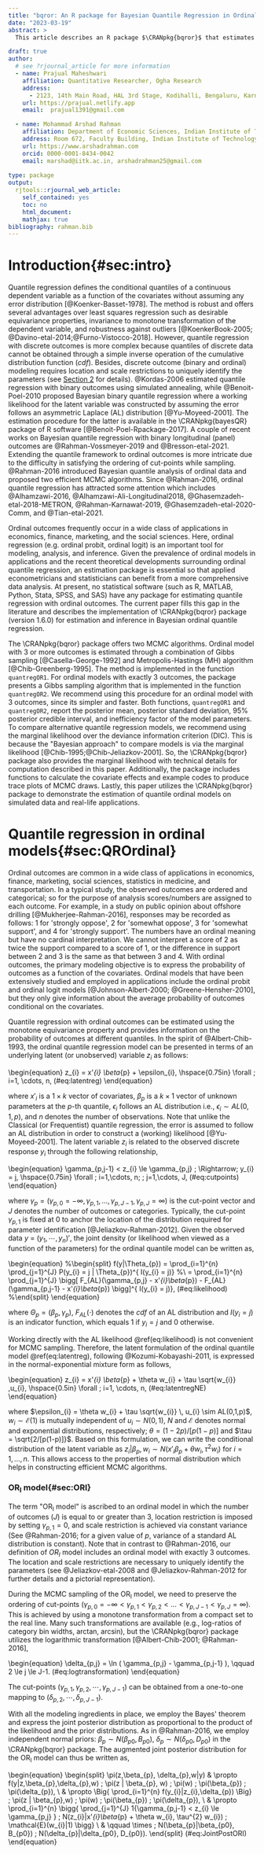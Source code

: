 ```yaml
---
title: "bqror: An R package for Bayesian Quantile Regression in Ordinal Models"
date: "2023-03-19"
abstract: >
  This article describes an R package $\CRANpkg{bqror}$ that estimates Bayesian quantile regression in ordinal models introduced in @Rahman-2016. The paper classifies ordinal models into two types and offers computationally efficient, yet simple, Markov chain Monte Carlo (MCMC) algorithms for estimating ordinal quantile regression. The generic ordinal model with 3 or more outcomes (labeled $OR_{I}$ model) is estimated by a combination of Gibbs sampling and Metropolis-Hastings algorithm. Whereas an ordinal model with exactly 3 outcomes (labeled $OR_{II}$ model) is estimated using a Gibbs sampling algorithm only. In line with the Bayesian literature, we suggest using the marginal likelihood for comparing alternative quantile regression models and explain how to compute the same. The models and their estimation procedures are illustrated via multiple simulation studies and implemented in two applications. The article also describes several functions contained within the $\CRANpkg{bqror}$ package, and illustrates their usage for estimation, inference, and assessing model fit. 

draft: true
author:
  # see ?rjournal_article for more information
  - name: Prajual Maheshwari
    affiliation: Quantitative Researcher, Ogha Research
    address:
      - 2123, 14th Main Road, HAL 3rd Stage, Kodihalli, Bengaluru, Karnataka, India
    url: https://prajual.netlify.app
    email:  prajual1391@gmail.com

  - name: Mohammad Arshad Rahman
    affiliation: Department of Economic Sciences, Indian Institute of Technology Kanpur
    address: Room 672, Faculty Building, Indian Institute of Technology Kanpur, India
    url: https://www.arshadrahman.com
    orcid: 0000-0001-8434-0042
    email: marshad@iitk.ac.in, arshadrahman25@gmail.com
                 
type: package
output:
  rjtools::rjournal_web_article:
    self_contained: yes
    toc: no
    html_document: 
    mathjax: true
bibliography: rahman.bib
---
```




<!--%------------------------------------------------------------------------------>
<!--%------------------------------------------------------------------------------>
# Introduction{#sec:intro}

Quantile regression defines the conditional quantiles of a continuous dependent variable as a function of the covariates without assuming any error distribution [@Koenker-Basset-1978]. The method is robust and offers several advantages over least squares regression such as desirable equivariance properties, invariance to monotone transformation of the dependent variable, and robustness against outliers [@KoenkerBook-2005; @Davino-etal-2014;@Furno-Vistocco-2018]. However, quantile regression with discrete outcomes is more complex because quantiles of discrete data cannot be obtained through a simple inverse operation of the cumulative distribution function (${cdf}$). Besides, discrete outcome (binary and ordinal) modeling requires location and scale restrictions to uniquely identify the parameters (see [Section 2](#sec:QROrdinal) for details). @Kordas-2006 estimated quantile regression with binary outcomes using simulated annealing, while @Benoit-Poel-2010 proposed Bayesian binary quantile regression where a working likelihood for the latent variable was constructed by assuming the error follows an asymmetric Laplace (AL) distribution [@Yu-Moyeed-2001]. The estimation procedure for the latter is available in the \CRANpkg{bayesQR} package of R software [@Benoit-Poel-Rpackage-2017]. A couple of recent works on Bayesian quantile regression with binary longitudinal (panel) outcomes are @Rahman-Vossmeyer-2019 and @Bresson-etal-2021. Extending the quantile framework to ordinal outcomes is more intricate due to the difficulty in satisfying the ordering of cut-points while sampling. @Rahman-2016 introduced Bayesian quantile analysis of ordinal data and proposed two efficient MCMC algorithms. Since @Rahman-2016, ordinal quantile regression has attracted some attention which includes @Alhamzawi-2016, @Alhamzawi-Ali-Longitudinal2018, @Ghasemzadeh-etal-2018-METRON, @Rahman-Karnawat-2019, @Ghasemzadeh-etal-2020-Comm, and @Tian-etal-2021.

Ordinal outcomes frequently occur in a wide class of applications in economics, finance, marketing, and the social sciences. Here, ordinal regression (e.g. ordinal probit, ordinal logit) is an important tool for modeling, analysis, and inference. Given the prevalence of ordinal models in applications and the recent theoretical developments surrounding ordinal quantile regression, an estimation package is essential so that applied econometricians and statisticians can benefit from a more comprehensive data analysis. At present, no statistical software (such as R, MATLAB, Python, Stata, SPSS, and SAS) have any package for estimating quantile regression with ordinal outcomes. The current paper fills this gap in the literature and describes the implementation of \CRANpkg{bqror} package (version 1.6.0) for estimation and inference in Bayesian ordinal quantile regression.

The \CRANpkg{bqror} package offers two MCMC algorithms. Ordinal model with 3 or more outcomes is estimated through a combination of Gibbs sampling [@Casella-George-1992] and Metropolis-Hastings (MH) algorithm [@Chib-Greenberg-1995]. The method is implemented in the function $\texttt{quantregOR1}$. For ordinal models with exactly 3 outcomes, the package presents a Gibbs sampling algorithm that is implemented in the function $\texttt{quantregOR2}$. We recommend using this procedure for an ordinal model with 3 outcomes, since its simpler and faster. Both functions, $\texttt{quantregOR1}$ and $\texttt{quantregOR2}$, report the posterior mean, posterior standard deviation, 95\% posterior credible interval, and inefficiency factor of the model parameters. To compare alternative quantile regression models, we recommend using the marginal likelihood over the deviance information criterion (DIC). This is because the "Bayesian approach" to compare models is via the marginal likelihood [@Chib-1995;@Chib-Jeliazkov-2001]. So, the \CRANpkg{bqror} package also provides the marginal likelihood with technical details for computation described in this paper. Additionally, the package includes functions to calculate the covariate effects and example codes to produce trace plots of MCMC draws. Lastly, this paper utilizes the \CRANpkg{bqror} package to demonstrate the estimation of quantile ordinal models on simulated data and real-life applications.

<!--%------------------------------------------------------------------------------>
<!--%------------------------------------------------------------------------------>
# Quantile regression in ordinal models{#sec:QROrdinal}

Ordinal outcomes are common in a wide class of applications in economics, finance, marketing, social sciences, statistics in medicine, and transportation. In a typical study, the observed outcomes are ordered and categorical; so for the purpose of analysis scores/numbers are assigned to each outcome. For example, in a study on public opinion about offshore drilling [@Mukherjee-Rahman-2016], responses may be recorded as follows: 1 for 'strongly oppose', 2 for 'somewhat oppose', 3 for 'somewhat support', and 4 for 'strongly support'. The numbers have an ordinal meaning but have no cardinal interpretation. We cannot interpret a score of 2 as twice the support compared to a score of 1, or the difference in support between 2 and 3 is the same as that between 3 and 4. With ordinal outcomes, the primary modeling objective is to express the probability of outcomes as a function of the covariates. Ordinal models that have been extensively studied and employed in applications include the ordinal probit and ordinal logit models [@Johnson-Albert-2000; @Greene-Hensher-2010], but they only give information about the average probability of outcomes conditional on the covariates.

Quantile regression with ordinal outcomes can be estimated using the monotone equivariance property and provides information on the probability of outcomes at different quantiles. In the spirit of @Albert-Chib-1993, the ordinal quantile regression model can be presented in terms of an underlying latent (or unobserved) variable $z_{i}$ as follows:
<!--%------------------------------------------------------------------------------>
\begin{equation} 
z_{i} = x'_{i} \beta_{p} + \epsilon_{i}, \hspace{0.75in} \forall \; i=1, \cdots, n, 
(\#eq:latentreg) 
\end{equation}
<!--%------------------------------------------------------------------------------>
where $x'_{i}$ is a $1 \times k$ vector of covariates, $\beta_{p}$ is a $k \times 1$ vector of unknown parameters at the $p$-th quantile, $\epsilon_{i}$ follows an AL distribution i.e., $\epsilon_{i} \sim AL(0,1,p)$, and $n$ denotes the number of observations. Note that unlike the Classical (or Frequentist) quantile regression, the error is assumed to follow an AL distribution in order to construct a (working) likelihood [@Yu-Moyeed-2001]. The latent variable $z_{i}$ is related to the observed discrete response $y_{i}$ through the following relationship,
<!--%------------------------------------------------------------------------------>
\begin{equation} 
\gamma_{p,j-1} < z_{i} \le \gamma_{p,j} \; \Rightarrow\; y_{i} = j, \hspace{0.75in} \forall \; i=1,\cdots, n; \; j=1,\cdots, J,
(\#eq:cutpoints) 
\end{equation}
<!--%------------------------------------------------------------------------------>
where $\gamma_{p} = (\gamma_{p,0}=-\infty, \gamma_{p,1},\ldots, \gamma_{p,J-1}, \gamma_{p,J}=\infty)$ is the cut-point vector and $\textit{J}$ denotes the number of outcomes or categories. Typically, the cut-point $\gamma_{p,1}$ is fixed at 0 to anchor the location of the distribution required for parameter identification [@Jeliazkov-Rahman-2012]. Given the observed data $y$ = $(y_{1}, \cdots, y_{n})'$, the joint density (or likelihood when viewed as a function of the parameters) for the ordinal quantile model can be written as,
<!--%------------------------------------------------------------------------------>
\begin{equation} 
%\begin{split} 
f(y|\Theta_{p}) =  \prod_{i=1}^{n} \prod_{j=1}^{J} P(y_{i} = j | \Theta_{p})^{ I(y_{i} = j)}  %\\ =  \prod_{i=1}^{n}  \prod_{j=1}^{J} \bigg[ F_{AL}(\gamma_{p,j} - x'_{i}\beta_{p}) - F_{AL}(\gamma_{p,j-1} - x'_{i}\beta_{p})   \bigg]^{ I(y_{i} = j)},
(\#eq:likelihood)
%\end{split} 
\end{equation}
<!--%------------------------------------------------------------------------------>
where $\Theta_{p} = (\beta_{p}, \gamma_{p})$, $F_{AL}(\cdot)$ denotes the ${cdf}$ of an AL distribution and $I(y_{i}=j)$ is an indicator function, which equals 1 if $y_{i}=j$ and 0 otherwise.

Working directly with the AL likelihood \@ref(eq:likelihood) is not convenient for MCMC sampling. Therefore, the latent formulation of the ordinal quantile model \@ref(eq:latentreg), following @Kozumi-Kobayashi-2011, is expressed in the normal-exponential mixture form as follows,
<!--%------------------------------------------------------------------------------>
\begin{equation}
z_{i} = x'_{i} \beta_{p} + \theta w_{i} + \tau \sqrt{w_{i}} \,u_{i}, \hspace{0.5in} \forall \; i=1, \cdots, n, (\#eq:latentregNE)
\end{equation}
<!--%------------------------------------------------------------------------------>
where $\epsilon_{i} = \theta w_{i} + \tau \sqrt{w_{i}} \, u_{i} \sim AL(0,1,p)$, $w_{i} \sim\mathcal{E}(1)$ is mutually independent of $u_{i} \sim N(0,1)$, $N$ and $\mathcal{E}$ denotes normal and exponential distributions, respectively; $\theta = (1-2p)/[p(1-p)]$ and $\tau = \sqrt{2/[p(1-p)]}$. Based on this formulation, we can write the conditional distribution of the latent variable as $z_{i}|\beta_{p},w_{i} \sim N( x'_{i}\beta_{p} + \theta w_{i}, \tau^{2} w_{i})$ for $i=1,\ldots,n$. This allows access to the properties of normal distribution which helps in constructing efficient MCMC algorithms.

<!--%------------------------------------------------------------------------------>
### $\mathrm{OR_{I}}$ model{#sec:ORI}

The term "$\mathrm{OR_{I}}$ model" is ascribed to an ordinal model in which the number of outcomes ($J$) is equal to or greater than 3, location restriction is imposed by setting $\gamma_{p,1} = 0$, and scale restriction is achieved via constant variance (See @Rahman-2016; for a given value of $p$, variance of a standard AL distribution is constant). Note that in contrast to @Rahman-2016, our definition of $OR_{I}$ model includes an ordinal model with exactly 3 outcomes. The location and scale restrictions are necessary to uniquely identify the parameters (see @Jeliazkov-etal-2008 and @Jeliazkov-Rahman-2012 for further details and a pictorial representation).

During the MCMC sampling of the $\mathrm{OR_{I}}$ model, we need to preserve the ordering of cut-points ($\gamma_{p,0}=-\infty < \gamma_{p,1} < \gamma_{p,2} < \ldots < \gamma_{p,J-1} < \gamma_{p,J}=\infty$). This is achieved by using a monotone transformation from a compact set to the real line. Many such transformations are available (e.g., log-ratios of category bin widths, arctan, arcsin), but the \CRANpkg{bqror} package utilizes the logarithmic transformation [@Albert-Chib-2001; @Rahman-2016],
<!--%------------------------------------------------------------------------------>
\begin{equation} 
\delta_{p,j} = \ln ( \gamma_{p,j} - \gamma_{p,j-1} ), \qquad 2 \le j \le J-1. 
(\#eq:logtransformation)
\end{equation}
<!--%------------------------------------------------------------------------------>
The cut-points $(\gamma_{p,1}, \gamma_{p,2}, \cdots, \gamma_{p,J-1})$ can be obtained from a one-to-one mapping to $(\delta_{p,2}, \cdots, \delta_{p,J-1})$.

With all the modeling ingredients in place, we employ the Bayes' theorem and express the joint posterior distribution as proportional to the product of the likelihood and the prior distributions. As in @Rahman-2016, we employ independent normal priors: $\beta_{p} \sim N(\beta_{p0}, B_{p0})$, $\delta_{p} \sim N(\delta_{p0}, D_{p0})$ in the \CRANpkg{bqror} package. The augmented joint posterior distribution for the $\mathrm{OR_{I}}$ model can thus be written as,
<!--%------------------------------------------------------------------------------>
\begin{equation} 
\begin{split} 
\pi(z,\beta_{p}, \delta_{p},w|y) & \propto f(y|z,\beta_{p},\delta_{p},w) \; \pi(z | \beta_{p}, w) \; \pi(w) \; \pi(\beta_{p}) \; \pi(\delta_{p}), \\
   & \propto \Big\{ \prod_{i=1}^{n} f(y_{i}|z_{i},\delta_{p}) \Big\} \; \pi(z | \beta_{p},w) \; \pi(w) \; \pi(\beta_{p}) \; \pi(\delta_{p}), \\
    & \propto  \prod_{i=1}^{n} \bigg\{ \prod_{j=1}^{J} 1\{\gamma_{p,j-1} < z_{i} \le \gamma_{p,j} \} \; N(z_{i}|x'_{i}\beta_{p} + \theta w_{i}, \tau^{2} w_{i}) \; \mathcal{E}(w_{i}|1) \bigg\} \\
    & \qquad \times \; N(\beta_{p}|\beta_{p0}, B_{p0}) \; N(\delta_{p}|\delta_{p0}, D_{p0}).
\end{split}
(\#eq:JointPostORI)
\end{equation}



































